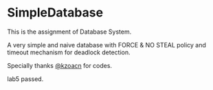 # SimpleDatabase

This is the assignment of Database System.

A very simple and naive database with FORCE & NO STEAL policy and timeout mechanism for deadlock detection.

Specially thanks [@kzoacn](https://github.com/kzoacn) for codes.

lab5 passed.
